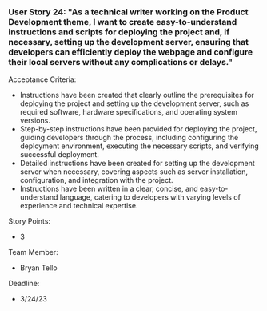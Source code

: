 ### User Story 24: "As a technical writer working on the Product Development theme, I want to create easy-to-understand instructions and scripts for deploying the project and, if necessary, setting up the development server, ensuring that developers can efficiently deploy the webpage and configure their local servers without any complications or delays."

Acceptance Criteria:

- Instructions have been created that clearly outline the prerequisites for deploying the project and setting up the development server, such as required software, hardware specifications, and operating system versions.
- Step-by-step instructions have been provided for deploying the project, guiding developers through the process, including configuring the deployment environment, executing the necessary scripts, and verifying successful deployment.
- Detailed instructions have been created for setting up the development server when necessary, covering aspects such as server installation, configuration, and integration with the project.
- Instructions have been written in a clear, concise, and easy-to-understand language, catering to developers with varying levels of experience and technical expertise.

Story Points:

- 3

Team Member:

- Bryan Tello

Deadline:

- 3/24/23
